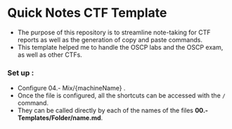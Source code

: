 # Quick Notes CTF Template

- The purpose of this repository is to streamline note-taking for CTF reports as well as the generation of copy and paste commands. 
- This template helped me to handle the OSCP labs and the OSCP exam, as well as other CTFs.

### Set up :

- Configure 04.- Mix/{machineName} .
- Once the file is configured, all the shortcuts can be accessed with the `/` command.
- They can be called directly by each of the names of the files  **00.-Templates/Folder/name.md**.